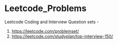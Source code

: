 # Leetcode_Problems
Leetcode Coding and Interview Question sets - 

  1.  https://leetcode.com/problemset/
  2.  https://leetcode.com/studyplan/top-interview-150/ 
